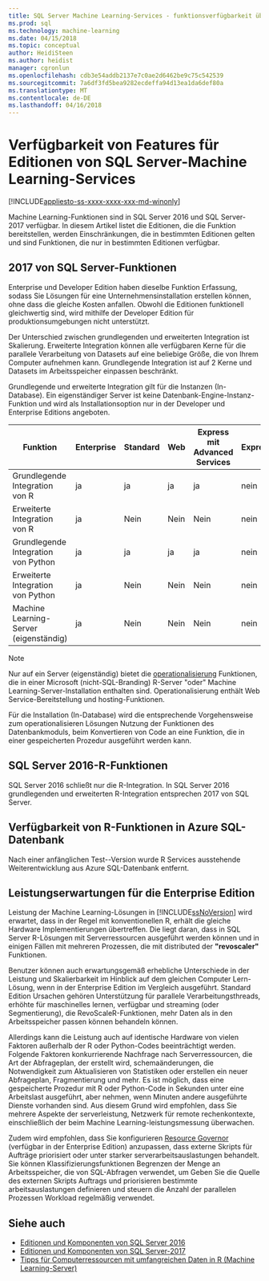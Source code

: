 ```yaml
---
title: SQL Server Machine Learning-Services - funktionsverfügbarkeit über Editionen | Microsoft Docs
ms.prod: sql
ms.technology: machine-learning
ms.date: 04/15/2018
ms.topic: conceptual
author: HeidiSteen
ms.author: heidist
manager: cgronlun
ms.openlocfilehash: cdb3e54addb2137e7c0ae2d6462be9c75c542539
ms.sourcegitcommit: 7a6df3fd5bea9282ecdeffa94d13ea1da6def80a
ms.translationtype: MT
ms.contentlocale: de-DE
ms.lasthandoff: 04/16/2018
---
```

# <a name="feature-availability-across-editions-of-sql-server-machine-learning-services"></a>Verfügbarkeit von Features für Editionen von SQL Server-Machine Learning-Services
[!INCLUDE[appliesto-ss-xxxx-xxxx-xxx-md-winonly](../../includes/appliesto-ss-xxxx-xxxx-xxx-md-winonly.md)]
 
 Machine Learning-Funktionen sind in SQL Server 2016 und SQL Server-2017 verfügbar. In diesem Artikel listet die Editionen, die die Funktion bereitstellen, werden Einschränkungen, die in bestimmten Editionen gelten und sind Funktionen, die nur in bestimmten Editionen verfügbar.


## <a name="sql-server-2017-features"></a>2017 von SQL Server-Funktionen

Enterprise und Developer Edition haben dieselbe Funktion Erfassung, sodass Sie Lösungen für eine Unternehmensinstallation erstellen können, ohne dass die gleiche Kosten anfallen. Obwohl die Editionen funktionell gleichwertig sind, wird mithilfe der Developer Edition für produktionsumgebungen nicht unterstützt.

Der Unterschied zwischen grundlegenden und erweiterten Integration ist Skalierung. Erweiterte Integration können alle verfügbaren Kerne für die parallele Verarbeitung von Datasets auf eine beliebige Größe, die von Ihrem Computer aufnehmen kann. Grundlegende Integration ist auf 2 Kerne und Datasets im Arbeitsspeicher einpassen beschränkt. 

Grundlegende und erweiterte Integration gilt für die Instanzen (In-Database). Ein eigenständiger Server ist keine Datenbank-Engine-Instanz-Funktion und wird als Installationsoption nur in der Developer und Enterprise Editions angeboten.

|Funktion|Enterprise|Standard|Web|Express mit Advanced Services|Express 
|-------------|----------------|--------------|---------|------------------------------------|------------------------|  
|Grundlegende Integration von R|ja|ja|ja|ja|nein|   
|Erweiterte Integration von R|ja|Nein|Nein|Nein|nein| 
|Grundlegende Integration von Python|ja|ja|ja|ja|nein|
|Erweiterte Integration von Python|ja|Nein|Nein|Nein|nein| 
|Machine Learning-Server (eigenständig)|ja|Nein|Nein|Nein|nein|   

 > [!NOTE]
 > Nur auf ein Server (eigenständig) bietet die [operationalisierung](https://docs.microsoft.com/machine-learning-server/what-is-operationalization) Funktionen, die in einer Microsoft (nicht-SQL-Branding) R-Server "oder" Machine Learning-Server-Installation enthalten sind. Operationalisierung enthält Web Service-Bereitstellung und hosting-Funktionen.
>
> Für die Installation (In-Database) wird die entsprechende Vorgehensweise zum operationalisieren Lösungen Nutzung der Funktionen des Datenbankmoduls, beim Konvertieren von Code an eine Funktion, die in einer gespeicherten Prozedur ausgeführt werden kann.


## <a name="sql-server-2016-r-features"></a>SQL Server 2016-R-Funktionen

SQL Server 2016 schließt nur die R-Integration. In SQL Server 2016 grundlegenden und erweiterten R-Integration entsprechen 2017 von SQL Server.

## <a name="r-feature-availability-in-azure-sql-database"></a>Verfügbarkeit von R-Funktionen in Azure SQL-Datenbank
  
Nach einer anfänglichen Test--Version wurde R Services ausstehende Weiterentwicklung aus Azure SQL-Datenbank entfernt. 

## <a name="performance-expectations-for-enterprise-edition"></a>Leistungserwartungen für die Enterprise Edition

Leistung der Machine Learning-Lösungen in [!INCLUDE[ssNoVersion](../../includes/ssnoversion-md.md)] wird erwartet, dass in der Regel mit konventionellen R, erhält die gleiche Hardware Implementierungen übertreffen. Die liegt daran, dass in SQL Server R-Lösungen mit Serverressourcen ausgeführt werden können und in einigen Fällen mit mehreren Prozessen, die mit distributed der **"revoscaler"** Funktionen. 

Benutzer können auch erwartungsgemäß erhebliche Unterschiede in der Leistung und Skalierbarkeit im Hinblick auf dem gleichen Computer Lern-Lösung, wenn in der Enterprise Edition im Vergleich ausgeführt. Standard Edition Ursachen gehören Unterstützung für parallele Verarbeitungsthreads, erhöhte für maschinelles lernen, verfügbar und streaming (oder Segmentierung), die RevoScaleR-Funktionen, mehr Daten als in den Arbeitsspeicher passen können behandeln können. 

Allerdings kann die Leistung auch auf identische Hardware von vielen Faktoren außerhalb der R oder Python-Codes beeinträchtigt werden. Folgende Faktoren konkurrierende Nachfrage nach Serverressourcen, die Art der Abfrageplan, der erstellt wird, schemaänderungen, die Notwendigkeit zum Aktualisieren von Statistiken oder erstellen ein neuer Abfrageplan, Fragmentierung und mehr. Es ist möglich, dass eine gespeicherte Prozedur mit R oder Python-Code in Sekunden unter eine Arbeitslast ausgeführt, aber nehmen, wenn Minuten andere ausgeführte Dienste vorhanden sind.  Aus diesem Grund wird empfohlen, dass Sie mehrere Aspekte der serverleistung, Netzwerk für remote rechenkontexte, einschließlich der beim Machine Learning-leistungsmessung überwachen.

Zudem wird empfohlen, dass Sie konfigurieren [Resource Governor](../../relational-databases/resource-governor/resource-governor.md) (verfügbar in der Enterprise Edition) anzupassen, dass externe Skripts für Aufträge priorisiert oder unter starker serverarbeitsauslastungen behandelt. Sie können Klassifizierungsfunktionen Begrenzen der Menge an Arbeitsspeicher, die von SQL-Abfragen verwendet, um Geben Sie die Quelle des externen Skripts Auftrags und priorisieren bestimmte arbeitsauslastungen definieren und steuern die Anzahl der parallelen Prozessen Workload regelmäßig verwendet.

## <a name="see-also"></a>Siehe auch

+ [Editionen und Komponenten von SQL Server 2016](../../sql-server/editions-and-components-of-sql-server-2016.md)
+ [Editionen und Komponenten von SQL Server-2017](../../sql-server/editions-and-components-of-sql-server-2017.md)
+ [Tipps für Computerressourcen mit umfangreichen Daten in R (Machine Learning-Server)](https://docs.microsoft.com/machine-learning-server/r/tutorial-large-data-tips)
